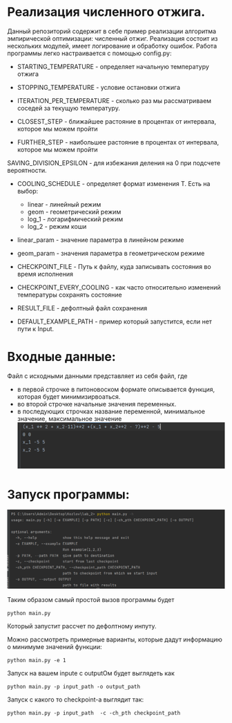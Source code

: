 # Реализация численного отжига.
Данный репозиторий содержит в себе пример реализации алгоритма эмпирической оптимизации: численный отжиг.
Реализация состоит из нескольких модулей, имеет логирование и обработку ошибок.
Работа программы легко настраивается с помощью config.py:
* STARTING_TEMPERATURE - определяет начальную температуру отжига
* STOPPING_TEMPERATURE - условие остановки отжига
* ITERATION_PER_TEMPERATURE - сколько раз мы рассматриваем соседей за текущую температуру.

* CLOSEST_STEP - ближайшее растояние в процентах от интервала, которое мы можем пройти
* FURTHER_STEP - наибольшее растояние в процентах от интервала, которое мы можем пройти

SAVING_DIVISION_EPSILON - для избежания деления на 0 при подсчете вероятности.


* COOLING_SCHEDULE - определяет формат изменения T. Есть на выбор:
  * linear - линейный режим
  * geom - геометрический режим
  * log_1 - логарифмический режим
  * log_2 - режим коши

* linear_param - значение параметра в  линейном режиме
* geom_param - значения параметра в геометрическом режиме

* CHECKPOINT_FILE - Путь к файлу, куда записывать состояния во время исполнения
* CHECKPOINT_EVERY_COOLING - как часто относительно изменений температуры сохранять состояние

* RESULT_FILE - дефолтный файл сохранения

* DEFAULT_EXAMPLE_PATH - пример который запустится, если нет пути к Input.


# Входные данные:
Файл с исходными данными представляет из себя файл, где
* в первой строчке в питоновоском формате описывается функция, которая будет минимизирвоаться.
* во второй строчке начальные значения переменных.
* в последующих строчках название переменной, минимальное значение, максимальное значение
![alt text](imgs/input_example.PNG)
# Запуск программы:
![alt text](imgs/example_h.PNG)

Таким образом самый простой вызов программы будет
```
python main.py
```
Который запустит рассчет по дефолтному инпуту.

Можно рассмотреть примерные варианты, которые дадут информацию о минимуме значений функции:
````commandline
python main.py -e 1
````
Запуск на вашем inpute c outputОм будет выглядеть как
```commandline
python main.py -p input_path -o output_path
```

Запуск с какого то checkpoint-а выглядит так:
```commandline
python main.py -p input_path  -c -ch_pth checkpoint_path
```

